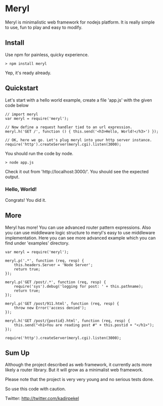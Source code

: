 Meryl
=====

Meryl is minimalistic web framework for nodejs platform.
It is really simple to use, fun to play and easy to modify.

Install
-------

Use npm for painless, quicky experience.

	> npm install meryl

Yep, it's ready already.

Quickstart
----------

Let's start with a hello world example, create a file 'app.js' with the given code below

	// import meryl
	var meryl = require('meryl');
	
	// Now define a request handler tied to an url expression.
	meryl.h('GET /', function () { this.send('<h3>Hello, World!</h3>') });
	
	// OK, here we go. Let's plug meryl into your http server instance.
	require('http').createServer(meryl.cgi).listen(3000);

You should run the code by node.

	> node app.js

	
Check it out from 'http://localhost:3000/'.
You should see the expected output.

### Hello, World! ###

Congrats! You did it.

More
----

Meryl has more! You can use advanced router pattern expressions. Also you can use
middleware logic structure to meryl's easy to use middleware implementation. Here you
can see more advanced example which you can find under 'examples' directory.

	var meryl = require('meryl');
	
	meryl.p('.*', function (req, resp) {
		this.headers.Server = 'Node Server';
		return true;
	});
	
	meryl.p('GET /post/.*', function (req, resp) {
		require('sys').debug('logging for post: ' + this.pathname);
		return true;
	});
	
	meryl.p('GET /post/911.html', function (req, resp) {
		throw new Error('access denied');
	});
	
	meryl.h('GET /post/{postid}.html', function (req, resp) {
		this.send("<h1>You are reading post #" + this.postid + "</h1>");
	});
	
	require('http').createServer(meryl.cgi).listen(3000);

Sum Up
------

Although the project described as web framework, it currently acts more likely a
router library. But it will grow as a minimalist web framework.

Please note that the project is very very young and no serious tests done.

So use this code with caution.

Twitter: <http://twitter.com/kadirpekel>

